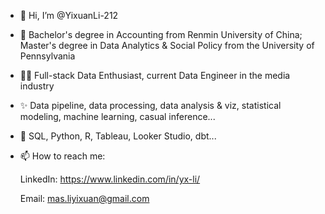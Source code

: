 - 👋 Hi, I’m @YixuanLi-212
- 🏫 Bachelor's degree in Accounting from Renmin University of China; Master's degree in Data Analytics & Social Policy from the University of Pennsylvania
- 👩‍💼 Full-stack Data Enthusiast, current Data Engineer in the media industry
- ✨ Data pipeline, data processing, data analysis & viz, statistical modeling, machine learning, casual inference... 
- 🔧 SQL, Python, R, Tableau, Looker Studio, dbt...
- 📫 How to reach me:
  
  LinkedIn: https://www.linkedin.com/in/yx-li/
  
  Email: mas.liyixuan@gmail.com
  

<!---
YixuanLi-212/YixuanLi-212 is a ✨ special ✨ repository because its `README.md` (this file) appears on your GitHub profile.
You can click the Preview link to take a look at your changes.
--->
